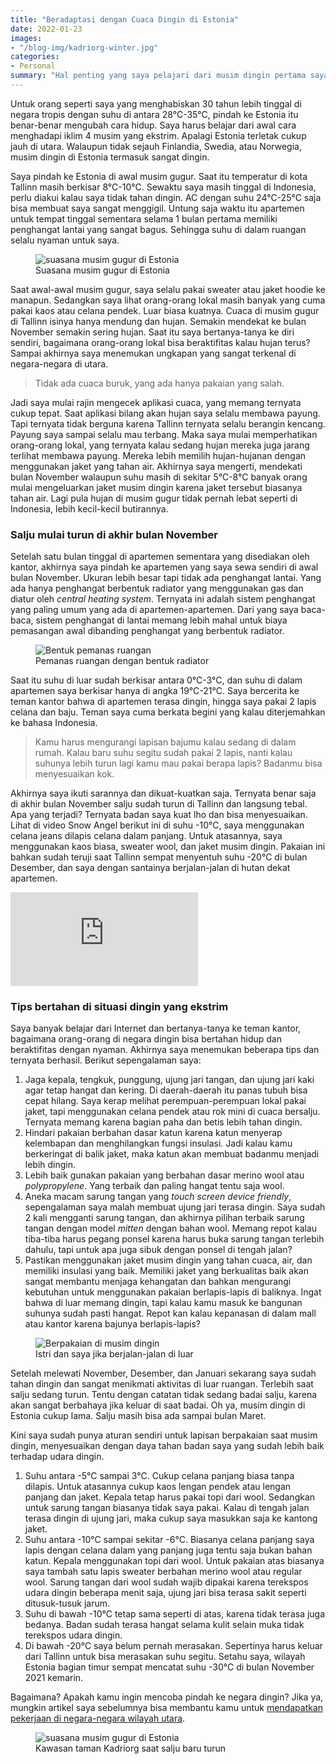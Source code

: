 ```yaml
---
title: "Beradaptasi dengan Cuaca Dingin di Estonia"
date: 2022-01-23
images:
- "/blog-img/kadriorg-winter.jpg"
categories:
- Personal
summary: "Hal penting yang saya pelajari dari musim dingin pertama saya di Estonia."
---
```


Untuk orang seperti saya yang menghabiskan 30 tahun lebih tinggal di negara tropis dengan suhu di antara 28°C-35°C, pindah ke Estonia itu benar-benar mengubah cara hidup. Saya harus belajar dari awal cara menghadapi iklim 4 musim yang ekstrim. Apalagi Estonia terletak cukup jauh di utara. Walaupun tidak sejauh Finlandia, Swedia, atau Norwegia, musim dingin di Estonia termasuk sangat dingin.

Saya pindah ke Estonia di awal musim gugur. Saat itu temperatur di kota Tallinn masih berkisar 8°C-10°C. Sewaktu saya masih tinggal di Indonesia, perlu diakui kalau saya tidak tahan dingin. AC dengan suhu 24°C-25°C saja bisa membuat saya sangat menggigil. Untung saja waktu itu apartemen untuk tempat tinggal sementara selama 1 bulan pertama memiliki penghangat lantai yang sangat bagus. Sehingga suhu di dalam ruangan selalu nyaman untuk saya.

<figure class="figure">
<img src="/blog-img/autumn-in-estonia.jpg" class="figure-img img-fluid" alt="suasana musim gugur di Estonia" />
<figcaption class="figure-caption text-center">Suasana musim gugur di Estonia</figcaption>
</figure>

Saat awal-awal musim gugur, saya selalu pakai sweater atau jaket hoodie ke manapun. Sedangkan saya lihat orang-orang lokal masih banyak yang cuma pakai kaos atau celana pendek. Luar biasa kuatnya. Cuaca di musim gugur di Tallinn isinya hanya mendung dan hujan. Semakin mendekat ke bulan November semakin sering hujan. Saat itu saya bertanya-tanya ke diri sendiri, bagaimana orang-orang lokal bisa beraktifitas kalau hujan terus? Sampai akhirnya saya menemukan ungkapan yang sangat terkenal di negara-negara di utara.

> Tidak ada cuaca buruk, yang ada hanya pakaian yang salah.

Jadi saya mulai rajin mengecek aplikasi cuaca, yang memang ternyata cukup tepat. Saat aplikasi bilang akan hujan saya selalu membawa payung. Tapi ternyata tidak berguna karena Tallinn ternyata selalu berangin kencang. Payung saya sampai selalu mau terbang. Maka saya mulai memperhatikan orang-orang lokal, yang ternyata kalau sedang hujan mereka juga jarang terlihat membawa payung. Mereka lebih memilih hujan-hujanan dengan menggunakan jaket yang tahan air. Akhirnya saya mengerti, mendekati bulan November walaupun suhu masih di sekitar 5°C-8°C banyak orang mulai mengeluarkan jaket musim dingin karena jaket tersebut biasanya tahan air. Lagi pula hujan di musim gugur tidak pernah lebat seperti di Indonesia, lebih kecil-kecil butirannya.

### Salju mulai turun di akhir bulan November

Setelah satu bulan tinggal di apartemen sementara yang disediakan oleh kantor, akhirnya saya pindah ke apartemen yang saya sewa sendiri di awal bulan November. Ukuran lebih besar tapi tidak ada penghangat lantai. Yang ada hanya penghangat berbentuk radiator yang menggunakan gas dan diatur oleh *central heating system*. Ternyata ini adalah sistem penghangat yang paling umum yang ada di apartemen-apartemen. Dari yang saya baca-baca, sistem penghangat di lantai memang lebih mahal untuk biaya pemasangan awal dibanding penghangat yang berbentuk radiator.

<figure class="figure">
<img src="/blog-img/radiator-heater.jpg" class="figure-img img-fluid" alt="Bentuk pemanas ruangan" />
<figcaption class="figure-caption text-center">Pemanas ruangan dengan bentuk radiator</figcaption>
</figure>

Saat itu suhu di luar sudah berkisar antara 0°C-3°C, dan suhu di dalam apartemen saya berkisar hanya di angka 19°C-21°C. Saya bercerita ke teman kantor bahwa di apartemen terasa dingin, hingga saya pakai 2 lapis celana dan baju. Teman saya cuma berkata begini yang kalau diterjemahkan ke bahasa Indonesia.

> Kamu harus mengurangi lapisan bajumu kalau sedang di dalam rumah. Kalau baru suhu segitu sudah pakai 2 lapis, nanti kalau suhunya lebih turun lagi kamu mau pakai berapa lapis? Badanmu bisa menyesuaikan kok.

Akhirnya saya ikuti sarannya dan dikuat-kuatkan saja. Ternyata benar saja di akhir bulan November salju sudah turun di Tallinn dan langsung tebal. Apa yang terjadi? Ternyata badan saya kuat lho dan bisa menyesuaikan. Lihat di video Snow Angel berikut ini di suhu -10°C, saya menggunakan celana jeans dilapis celana dalam panjang. Untuk atasannya, saya menggunakan kaos biasa, sweater wool, dan jaket musim dingin. Pakaian ini bahkan sudah teruji saat Tallinn sempat menyentuh suhu -20°C di bulan Desember, dan saya dengan santainya berjalan-jalan di hutan dekat apartemen.

<div class="ratio ratio-16x9">
<iframe src="https://www.youtube.com/embed/vncmBSf5AJs" title="YouTube video player" frameborder="0" allow="accelerometer; autoplay; clipboard-write; encrypted-media; gyroscope; picture-in-picture" allowfullscreen></iframe>
</div>

### Tips bertahan di situasi dingin yang ekstrim

Saya banyak belajar dari Internet dan bertanya-tanya ke teman kantor, bagaimana orang-orang di negara dingin bisa bertahan hidup dan beraktifitas dengan nyaman. Akhirnya saya menemukan beberapa tips dan ternyata berhasil. Berikut sepengalaman saya:

1. Jaga kepala, tengkuk, punggung, ujung jari tangan, dan ujung jari kaki agar tetap hangat dan kering. Di daerah-daerah itu panas tubuh bisa cepat hilang. Saya kerap melihat perempuan-perempuan lokal pakai jaket, tapi menggunakan celana pendek atau rok mini di cuaca bersalju. Ternyata memang karena bagian paha dan betis lebih tahan dingin.
2. Hindari pakaian berbahan dasar katun karena katun menyerap kelembapan dan menghilangkan fungsi insulasi. Jadi kalau kamu berkeringat di balik jaket, maka katun akan membuat badanmu menjadi lebih dingin.
3. Lebih baik gunakan pakaian yang berbahan dasar merino wool atau *polypropylene*. Yang terbaik dan paling hangat tentu saja wool.
4. Aneka macam sarung tangan yang *touch screen device friendly*, sepengalaman saya malah membuat ujung jari terasa dingin. Saya sudah 2 kali mengganti sarung tangan, dan akhirnya pilihan terbaik sarung tangan dengan model *mitten* dengan bahan wool. Memang repot kalau tiba-tiba harus pegang ponsel karena harus buka sarung tangan terlebih dahulu, tapi untuk apa juga sibuk dengan ponsel di tengah jalan?
5. Pastikan menggunakan jaket musim dingin yang tahan cuaca, air, dan memiliki insulasi yang baik. Memiliki jaket yang berkualitas baik akan sangat membantu menjaga kehangatan dan bahkan mengurangi kebutuhan untuk menggunakan pakaian berlapis-lapis di baliknya. Ingat bahwa di luar memang dingin, tapi kalau kamu masuk ke bangunan suhunya sudah pasti hangat. Repot kan kalau kepanasan di dalam mall atau kantor karena bajunya berlapis-lapis?

<figure class="figure">
<img src="/blog-img/winter-clothing.jpg" class="figure-img img-fluid" alt="Berpakaian di musim dingin" />
<figcaption class="figure-caption text-center">Istri dan saya jika berjalan-jalan di luar</figcaption>
</figure>

Setelah melewati November, Desember, dan Januari sekarang saya sudah tahan dingin dan sangat menikmati aktivitas di luar ruangan. Terlebih saat salju sedang turun. Tentu dengan catatan tidak sedang badai salju, karena akan sangat berbahaya jika keluar di saat badai. Oh ya, musim dingin di Estonia cukup lama. Salju masih bisa ada sampai bulan Maret.

Kini saya sudah punya aturan sendiri untuk lapisan berpakaian saat musim dingin, menyesuaikan dengan daya tahan badan saya yang sudah lebih baik terhadap udara dingin.

1. Suhu antara -5°C sampai 3°C. Cukup celana panjang biasa tanpa dilapis. Untuk atasannya cukup kaos lengan pendek atau lengan panjang dan jaket. Kepala tetap harus pakai topi dari wool. Sedangkan untuk sarung tangan biasanya tidak saya pakai. Kalau di tengah jalan terasa dingin di ujung jari, maka cukup saya masukkan saja ke kantong jaket.
2. Suhu antara -10°C sampai sekitar -6°C. Biasanya celana panjang saya lapis dengan celana dalam yang panjang juga tentu saja bukan bahan katun. Kepala menggunakan topi dari wool. Untuk pakaian atas biasanya saya tambah satu lapis sweater berbahan merino wool atau regular wool. Sarung tangan dari wool sudah wajib dipakai karena terekspos udara dingin beberapa menit saja, ujung jari bisa terasa sakit seperti ditusuk-tusuk jarum.
3. Suhu di bawah -10°C tetap sama seperti di atas, karena tidak terasa juga bedanya. Badan sudah terasa hangat selama kulit selain muka tidak terekspos udara dingin.
4. Di bawah -20°C saya belum pernah merasakan. Sepertinya harus keluar dari Tallinn untuk bisa merasakan suhu segitu. Setahu saya, wilayah Estonia bagian timur sempat mencatat suhu -30°C di bulan November 2021 kemarin.

Bagaimana? Apakah kamu ingin mencoba pindah ke negara dingin? Jika ya, mungkin artikel saya sebelumnya bisa membantu kamu untuk [mendapatkan pekerjaan di negara-negara wilayah utara](/personal/mencari-kerja-di-luar-negeri).

<figure class="figure">
<img src="/blog-img/kadriorg-winter.jpg" class="figure-img img-fluid" alt="suasana musim gugur di Estonia" />
<figcaption class="figure-caption text-center">Kawasan taman Kadriorg saat salju baru turun</figcaption>
</figure>
